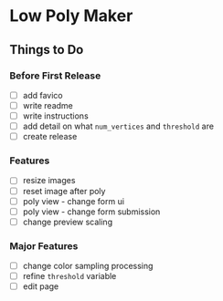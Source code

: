 # Low Poly Maker

## Things to Do
### Before First Release
  - [ ] add favico
  - [ ] write readme
  - [ ] write instructions
  - [ ] add detail on what `num_vertices` and `threshold` are
  - [ ] create release

### Features
  - [ ] resize images
  - [ ] reset image after poly
  - [ ] poly view - change form ui
  - [ ] poly view - change form submission
  - [ ] change preview scaling

### Major Features
  - [ ] change color sampling processing
  - [ ] refine `threshold` variable
  - [ ] edit page